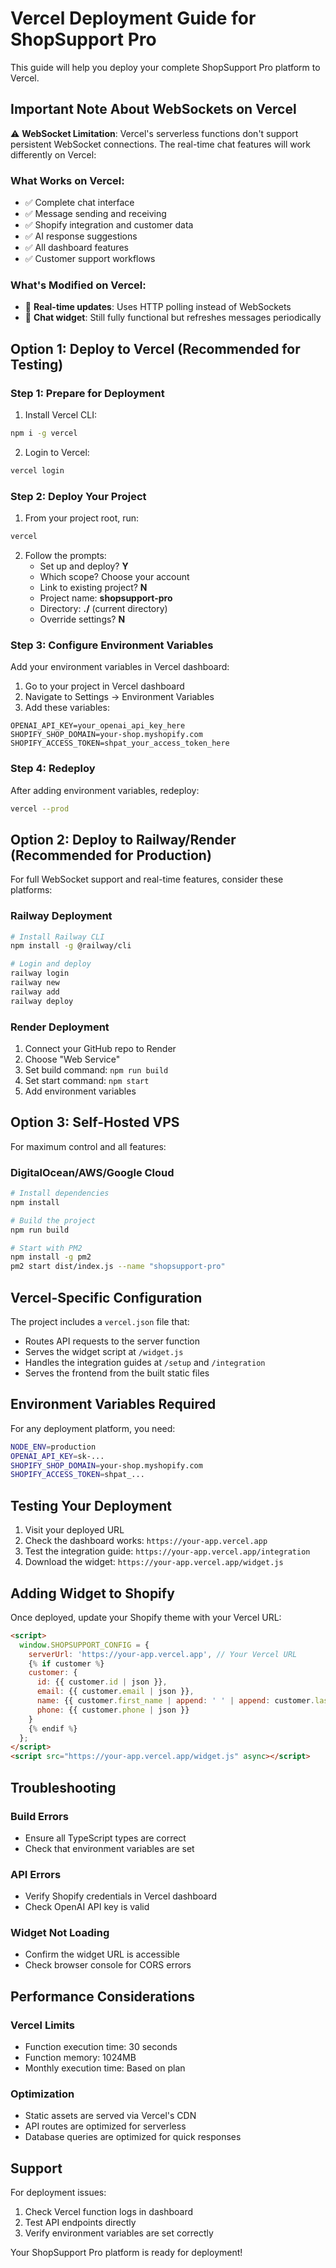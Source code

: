 # Vercel Deployment Guide for ShopSupport Pro

This guide will help you deploy your complete ShopSupport Pro platform to Vercel.

## Important Note About WebSockets on Vercel

⚠️ **WebSocket Limitation**: Vercel's serverless functions don't support persistent WebSocket connections. The real-time chat features will work differently on Vercel:

### What Works on Vercel:
- ✅ Complete chat interface
- ✅ Message sending and receiving 
- ✅ Shopify integration and customer data
- ✅ AI response suggestions
- ✅ All dashboard features
- ✅ Customer support workflows

### What's Modified on Vercel:
- 🔄 **Real-time updates**: Uses HTTP polling instead of WebSockets
- 🔄 **Chat widget**: Still fully functional but refreshes messages periodically

## Option 1: Deploy to Vercel (Recommended for Testing)

### Step 1: Prepare for Deployment

1. Install Vercel CLI:
```bash
npm i -g vercel
```

2. Login to Vercel:
```bash
vercel login
```

### Step 2: Deploy Your Project

1. From your project root, run:
```bash
vercel
```

2. Follow the prompts:
   - Set up and deploy? **Y**
   - Which scope? Choose your account
   - Link to existing project? **N** 
   - Project name: **shopsupport-pro**
   - Directory: **./** (current directory)
   - Override settings? **N**

### Step 3: Configure Environment Variables

Add your environment variables in Vercel dashboard:

1. Go to your project in Vercel dashboard
2. Navigate to Settings → Environment Variables
3. Add these variables:

```
OPENAI_API_KEY=your_openai_api_key_here
SHOPIFY_SHOP_DOMAIN=your-shop.myshopify.com
SHOPIFY_ACCESS_TOKEN=shpat_your_access_token_here
```

### Step 4: Redeploy

After adding environment variables, redeploy:
```bash
vercel --prod
```

## Option 2: Deploy to Railway/Render (Recommended for Production)

For full WebSocket support and real-time features, consider these platforms:

### Railway Deployment
```bash
# Install Railway CLI
npm install -g @railway/cli

# Login and deploy
railway login
railway new
railway add
railway deploy
```

### Render Deployment
1. Connect your GitHub repo to Render
2. Choose "Web Service"
3. Set build command: `npm run build`
4. Set start command: `npm start`
5. Add environment variables

## Option 3: Self-Hosted VPS

For maximum control and all features:

### DigitalOcean/AWS/Google Cloud
```bash
# Install dependencies
npm install

# Build the project
npm run build

# Start with PM2
npm install -g pm2
pm2 start dist/index.js --name "shopsupport-pro"
```

## Vercel-Specific Configuration

The project includes a `vercel.json` file that:
- Routes API requests to the server function
- Serves the widget script at `/widget.js`
- Handles the integration guides at `/setup` and `/integration`
- Serves the frontend from the built static files

## Environment Variables Required

For any deployment platform, you need:

```bash
NODE_ENV=production
OPENAI_API_KEY=sk-...
SHOPIFY_SHOP_DOMAIN=your-shop.myshopify.com  
SHOPIFY_ACCESS_TOKEN=shpat_...
```

## Testing Your Deployment

1. Visit your deployed URL
2. Check the dashboard works: `https://your-app.vercel.app`
3. Test the integration guide: `https://your-app.vercel.app/integration`
4. Download the widget: `https://your-app.vercel.app/widget.js`

## Adding Widget to Shopify

Once deployed, update your Shopify theme with your Vercel URL:

```html
<script>
  window.SHOPSUPPORT_CONFIG = {
    serverUrl: 'https://your-app.vercel.app', // Your Vercel URL
    {% if customer %}
    customer: {
      id: {{ customer.id | json }},
      email: {{ customer.email | json }},
      name: {{ customer.first_name | append: ' ' | append: customer.last_name | json }},
      phone: {{ customer.phone | json }}
    }
    {% endif %}
  };
</script>
<script src="https://your-app.vercel.app/widget.js" async></script>
```

## Troubleshooting

### Build Errors
- Ensure all TypeScript types are correct
- Check that environment variables are set

### API Errors
- Verify Shopify credentials in Vercel dashboard
- Check OpenAI API key is valid

### Widget Not Loading
- Confirm the widget URL is accessible
- Check browser console for CORS errors

## Performance Considerations

### Vercel Limits
- Function execution time: 30 seconds
- Function memory: 1024MB
- Monthly execution time: Based on plan

### Optimization
- Static assets are served via Vercel's CDN
- API routes are optimized for serverless
- Database queries are optimized for quick responses

## Support

For deployment issues:
1. Check Vercel function logs in dashboard
2. Test API endpoints directly
3. Verify environment variables are set correctly

Your ShopSupport Pro platform is ready for deployment!